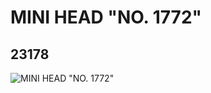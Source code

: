 # MINI HEAD "NO. 1772"
## 23178
![MINI HEAD "NO. 1772"](https://lc-www-live-s.legocdn.com/media/bricks/5/2/6123731.jpg)